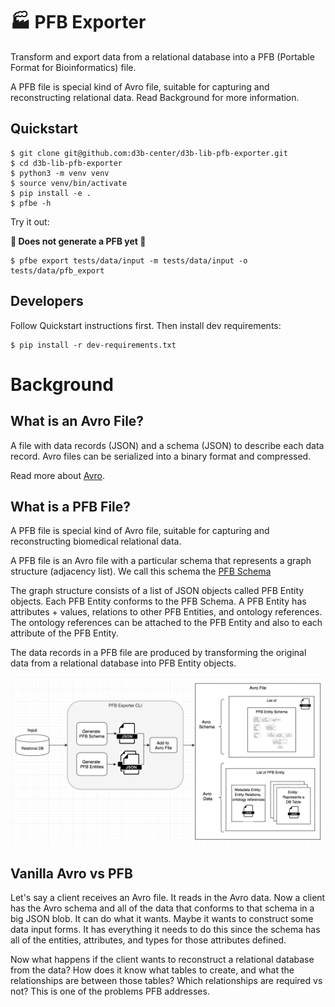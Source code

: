 # 🏭 PFB Exporter

Transform and export data from a relational database into a
PFB (Portable Format for Bioinformatics) file.

A PFB file is special kind of Avro file, suitable for capturing and
reconstructing relational data. Read Background for more information.

## Quickstart

```shell
$ git clone git@github.com:d3b-center/d3b-lib-pfb-exporter.git
$ cd d3b-lib-pfb-exporter
$ python3 -m venv venv
$ source venv/bin/activate
$ pip install -e .
$ pfbe -h
```

Try it out:

**🚧 Does not generate a PFB yet 🚧**

```shell
$ pfbe export tests/data/input -m tests/data/input -o tests/data/pfb_export
```

## Developers

Follow Quickstart instructions first. Then install dev requirements:

```shell
$ pip install -r dev-requirements.txt
```

# Background

## What is an Avro File?
A file with data records (JSON) and a schema (JSON) to describe each data
record. Avro files can be serialized into a binary format and compressed.

Read more about [Avro](https://Avro.apache.org/docs/current/spec.html).

## What is a PFB File?

A PFB file is special kind of Avro file, suitable for capturing and
reconstructing biomedical relational data.

A PFB file is an Avro file with a particular schema that represents a graph
structure (adjacency list). We call this schema the
[PFB Schema](https://github.com/uc-cdis/pypfb/tree/master/doc)

The graph structure consists of a list of JSON objects called PFB Entity
objects. Each PFB Entity conforms to the PFB Schema. A PFB Entity has
attributes + values, relations to other PFB Entities, and ontology references.
The ontology references can be attached to the PFB Entity and also to each
attribute of the PFB Entity.

The data records in a PFB file are produced by transforming the original data
from a relational database into PFB Entity objects.

![How PFB Exporter Works](docs/source/_static/images/pfb-exporter.png)

## Vanilla Avro vs PFB
Let's say a client receives an Avro file. It reads in the Avro data.
Now a client has the Avro schema and all of the data that conforms to that
schema in a big JSON blob. It can do what it wants. Maybe it wants to construct
some data input forms. It has everything it needs to do this since the schema
has all of the entities, attributes, and types for those attributes defined.

Now what happens if the client wants to reconstruct a relational database
from the data? How does it know what tables to create, and what the
relationships are between those tables? Which relationships are
required vs not? This is one of the problems PFB addresses.
